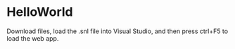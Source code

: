 # HelloWorld
Download files, load the .snl file into Visual Studio, and then press ctrl+F5 to load the web app.
